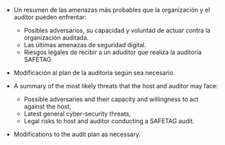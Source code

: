 

  * Un resumen de las amenazas más probables que la organización y el auditor pueden enfrentar:
    * Posibles adversarios, su capacidad y voluntad de actuar contra la organización auditada.
    * Las últimas amenazas de seguridad digital.
    * Riesgos legales de recibir a un aduditor que realiza la auditoría SAFETAG.
  * Modificación al plan de la auditoría según sea necesario.



  * A summary of the most likely threats that the host and auditor may face:
    * Possible adversaries and their capacity and willingness to act against the host,
    * Latest general cyber-security threats,
    * Legal risks to host and auditor conducting a SAFETAG audit.
  * Modifications to the audit plan as necessary.
